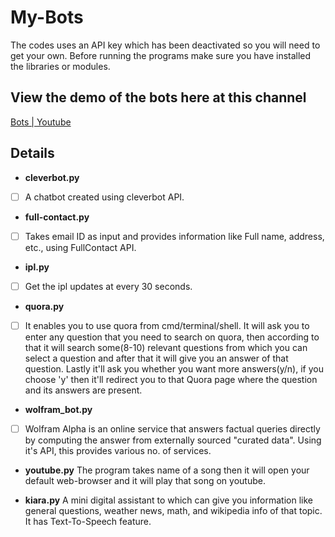 # My-Bots

The codes uses an API key which has been deactivated so you will need to get your own.
Before running the programs make sure you have installed the libraries or modules. 

## View the demo of the bots here at this channel
[Bots | Youtube](https://www.youtube.com/channel/UCJPR7NC5igzhgzjRFeNWLvQ)

## Details

- <b>cleverbot.py</b>

- [ ] A chatbot created using cleverbot API. 

- <b>full-contact.py</b>

- [ ] Takes email ID as input and provides information like Full name, address, etc., using FullContact API.

- <b>ipl.py</b>

- [ ] Get the ipl updates at every 30 seconds. 

- <b>quora.py</b>

- [ ] It enables you to use quora from cmd/terminal/shell. It will ask you to enter any question that you need to search on quora, then     according to that it will search some(8-10) relevant questions from which you can select a question and after that it will give you an answer of that question. Lastly it'll ask you whether you want more answers(y/n), if you choose 'y' then it'll redirect you to that    Quora page where the question and its answers are present. 

- <b>wolfram_bot.py</b>

- [ ] Wolfram Alpha is an online service that answers factual queries directly by computing the answer from externally sourced "curated data".
 Using it's API, this provides various no. of services.
 
 - <b>youtube.py</b>
 The program takes name of a song then it will open your default web-browser and it will play that song on youtube.
 
 - <b>kiara.py</b> 
 A mini digital assistant to which can give you information like general questions, weather news, math, and wikipedia info of that topic.
 It has Text-To-Speech feature.
 
